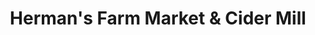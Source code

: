 ---
title: "Herman's Farm Market & Cider Mill"
url: /webster/hermans-farm-market-und-cider-mill/
shop: Hofladen
---
